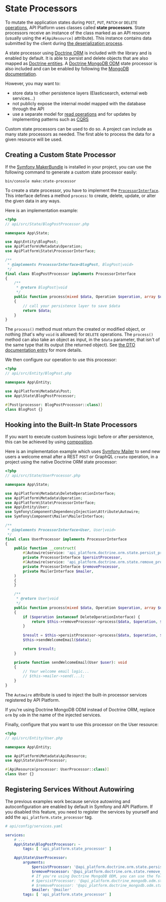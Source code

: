 # State Processors

To mutate the application states during `POST`, `PUT`, `PATCH` or `DELETE` [operations](operations.md), API Platform uses
classes called **state processors**. State processors receive an instance of the class marked as an API resource (usually using
the `#[ApiResource]` attribute). This instance contains data submitted by the client during [the deserialization
process](serialization.md).

A state processor using [Doctrine ORM](https://www.doctrine-project.org/projects/orm.html) is included with the library and
is enabled by default. It is able to persist and delete objects that are also mapped as [Doctrine entities](https://www.doctrine-project.org/projects/doctrine-orm/en/current/reference/basic-mapping.html).
A [Doctrine MongoDB ODM](https://www.doctrine-project.org/projects/mongodb-odm.html) state processor is also included and can be enabled by following the [MongoDB documentation](mongodb.md).

However, you may want to:

* store data to other persistence layers (Elasticsearch, external web services...)
* not publicly expose the internal model mapped with the database through the API
* use a separate model for [read operations](state-providers.md) and for updates by implementing patterns such as [CQRS](https://martinfowler.com/bliki/CQRS.html)

Custom state processors can be used to do so. A project can include as many state processors as needed. The first able to
process the data for a given resource will be used.

## Creating a Custom State Processor

If the [Symfony MakerBundle](https://symfony.com/doc/current/bundles/SymfonyMakerBundle) is installed in your project, you can use the following command to generate a custom state processor easily:

```console
bin/console make:state-processor
```

To create a state processor, you have to implement the [`ProcessorInterface`](https://github.com/api-platform/core/blob/main/src/State/ProcessorInterface.php).
This interface defines a method `process`: to create, delete, update, or alter the given data in any ways.

Here is an implementation example:

```php
<?php
// api/src/State/BlogPostProcessor.php

namespace App\State;

use App\Entity\BlogPost;
use ApiPlatform\Metadata\Operation;
use ApiPlatform\State\ProcessorInterface;

/**
 * @implements ProcessorInterface<BlogPost, BlogPost|void>
 */
final class BlogPostProcessor implements ProcessorInterface
{
    /**
     * @return BlogPost|void
     */
    public function process(mixed $data, Operation $operation, array $uriVariables = [], array $context = []): mixed
    {
        // call your persistence layer to save $data
        return $data;
    }
}
```

The `process()` method must return the created or modified object, or nothing (that's why `void` is allowed) for `DELETE` operations.
The `process()` method can also take an object as input, in the `$data` parameter, that isn't of the same type that its output (the returned object). See [the DTO documentation entry](dto.md) for more details.

We then configure our operation to use this processor:

```php
<?php
// api/src/Entity/BlogPost.php

namespace App\Entity;

use ApiPlatform\Metadata\Post;
use App\State\BlogPostProcessor;

#[Post(processor: BlogPostProcessor::class)]
class BlogPost {}
```

## Hooking into the Built-In State Processors

If you want to execute custom business logic before or after persistence, this can be achieved by using [composition](https://en.wikipedia.org/wiki/Object_composition).

Here is an implementation example which uses [Symfony Mailer](https://symfony.com/doc/current/mailer.html) to send new users a welcome email after a REST `POST` or GraphQL `create` operation, in a project using the native Doctrine ORM state processor:

```php
<?php
// api/src/State/UserProcessor.php

namespace App\State;

use ApiPlatform\Metadata\DeleteOperationInterface;
use ApiPlatform\Metadata\Operation;
use ApiPlatform\State\ProcessorInterface;
use App\Entity\User;
use Symfony\Component\DependencyInjection\Attribute\Autowire;
use Symfony\Component\Mailer\MailerInterface;

/**
 * @implements ProcessorInterface<User, User|void>
 */
final class UserProcessor implements ProcessorInterface
{
    public function __construct(
        #[Autowire(service: 'api_platform.doctrine.orm.state.persist_processor')]
        private ProcessorInterface $persistProcessor,
        #[Autowire(service: 'api_platform.doctrine.orm.state.remove_processor')]
        private ProcessorInterface $removeProcessor,
        private MailerInterface $mailer,
    )
    {
    }

    /**
     * @return User|void
     */
    public function process(mixed $data, Operation $operation, array $uriVariables = [], array $context = []): mixed
    {
        if ($operation instanceof DeleteOperationInterface) {
            return $this->removeProcessor->process($data, $operation, $uriVariables, $context);
        }
    
        $result = $this->persistProcessor->process($data, $operation, $uriVariables, $context);
        $this->sendWelcomeEmail($data);

        return $result;
    }

    private function sendWelcomeEmail(User $user): void
    {
        // Your welcome email logic...
        // $this->mailer->send(...);
    }
}
```

The `Autowire` attribute is used to inject the built-in processor services registered by API Platform.

If you're using Doctrine MongoDB ODM instead of Doctrine ORM, replace `orm` by `odm` in the name of the injected services.

Finally, configure that you want to use this processor on the User resource:

```php
<?php
// api/src/Entity/User.php

namespace App\Entity;

use ApiPlatform\Metadata\ApiResource;
use App\State\UserProcessor;

#[ApiResource(processor: UserProcessor::class)]
class User {}
```

## Registering Services Without Autowiring

The previous examples work because service autowiring and autoconfiguration are enabled by default in Symfony and API Platform.
If you disabled this feature, you need to register the services by yourself and add the `api_platform.state_processor` tag.

```yaml
# api/config/services.yaml

services:
    # ...
    App\State\BlogPostProcessor: ~
        tags: [ 'api_platform.state_processor' ]

    App\State\UserProcessor:
        arguments:
            $persistProcessor: '@api_platform.doctrine.orm.state.persist_processor'
            $removeProcessor: '@api_platform.doctrine.orm.state.remove_processor'
            # If you're using Doctrine MongoDB ODM, you can use the following code:
            # $persistProcessor: '@api_platform.doctrine_mongodb.odm.state.persist_processor'
            # $removeProcessor: '@api_platform.doctrine_mongodb.odm.state.remove_processor'
            $mailer: '@mailer'
        tags: [ 'api_platform.state_processor' ]
```
